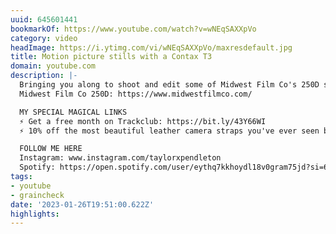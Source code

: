 ```yaml
---
uuid: 645601441
bookmarkOf: https://www.youtube.com/watch?v=wNEqSAXXpVo
category: video
headImage: https://i.ytimg.com/vi/wNEqSAXXpVo/maxresdefault.jpg
title: Motion picture stills with a Contax T3
domain: youtube.com
description: |-
  Bringing you along to shoot and edit some of Midwest Film Co's 250D stock. (I'm stunned.)
  Midwest Film Co 250D: https://www.midwestfilmco.com/

  MY SPECIAL MAGICAL LINKS
  ⚡️ Get a free month on Trackclub: https://bit.ly/43Y66WI
  ⚡️ 10% off the most beautiful leather camera straps you've ever seen by using the code "graincheck": https://cleversupply.co/?ref=e9qlo

  FOLLOW ME HERE
  Instagram: www.instagram.com/taylorxpendleton
  Spotify: https://open.spotify.com/user/eythq7kkhoydl18v0gram75jd?si=63c13e2e89e14f40
tags:
- youtube
- graincheck
date: '2023-01-26T19:51:00.622Z'
highlights: 
---
```




